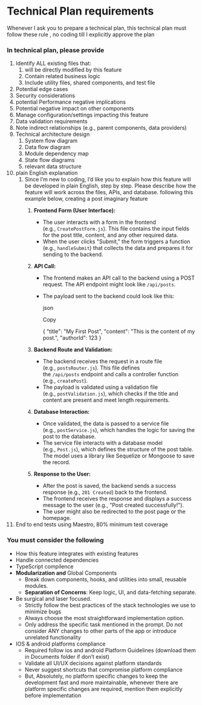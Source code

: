 # Technical Plan requirements

Whenever I ask you to prepare a technical plan, this technical plan must follow these rule , no coding till I explicitly approve the plan 

### In technical plan, please provide

1.  Identify ALL existing files that:
    1. will be directly modified by this feature
    2. Contain related business logic
    3. Include utility files, shared components, and test file
2.  Potential edge cases
3.  Security considerations
4. potential Performance negative implications
5. Potential negative impact on other components
6. Manage configuration/settings impacting this feature
7. Data validation requirements
8. Note indirect relationships (e.g., parent components, data providers)
9. Technical architecture design
    1. System flow diagram
    2. Data flow diagram
    3. Module dependency map
    4. State flow diagrams
    5. relevant data structure
10. plain English explanation
    1. Since I’m new to coding, I’d like you to explain how this feature will be developed in plain English, step by step. Please describe how the feature will work across the files, APIs, and database. following this example below, creating a post imaginary feature
        1. **Frontend Form (User Interface):**
            - The user interacts with a form in the frontend (e.g., `CreatePostForm.js`). This file contains the input fields for the post title, content, and any other required data.
            - When the user clicks "Submit," the form triggers a function (e.g., `handleSubmit`) that collects the data and prepares it for sending to the backend.
        2. **API Call:**
            - The frontend makes an API call to the backend using a POST request. The API endpoint might look like `/api/posts`.
            - The payload sent to the backend could look like this:

                json

                Copy

                
                {
                  "title": "My First Post",
                  "content": "This is the content of my post.",
                  "authorId": 123
                }
                

        3. **Backend Route and Validation:**
            - The backend receives the request in a route file (e.g., `postsRouter.js`). This file defines the `/api/posts` endpoint and calls a controller function (e.g., `createPost`).
            - The payload is validated using a validation file (e.g., `postValidation.js`), which checks if the title and content are present and meet length requirements.
        4. **Database Interaction:**
            - Once validated, the data is passed to a service file (e.g., `postService.js`), which handles the logic for saving the post to the database.
            - The service file interacts with a database model (e.g., `Post.js`), which defines the structure of the post table. The model uses a library like Sequelize or Mongoose to save the record.
        5. **Response to the User:**
            - After the post is saved, the backend sends a success response (e.g., `201 Created`) back to the frontend.
            - The frontend receives the response and displays a success message to the user (e.g., "Post created successfully!").
            - The user might also be redirected to the post page or the homepage.
11. End to end tests using Maestro, 80% minimum test coverage

### You must consider the following

- How this feature integrates with existing features
- Handle connected dependencies
- TypeScript compilence
- **Modularization and** Global Components
    - Break down components, hooks, and utilities into small, reusable modules.
    - **Separation of Concerns**: Keep logic, UI, and data-fetching separate.
- Be surgical and laser focused.
    - Strictly follow the best practices of the stack technologies we use to minimize bugs
    - Always choose the most straightforward implementation option.
    - Only address the specific task mentioned in the prompt. Do not consider ANY changes to other parts of the app or introduce unrelated functionality
- IOS & android platforms compliance
    - Required follow ios and android Platform Guidelines (download them in Documents folder if don’t exist)
    - Validate all UI/UX decisions against platform standards
    - Never suggest shortcuts that compromise platform compliance
    - But, Absolutely, no platform specific changes to keep the development fast and more maintainable, whenever there are platform specific changes are required, mention them explicitly before implementation